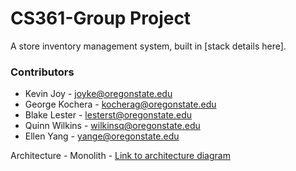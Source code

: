 # CS361-Group Project

A store inventory management system, built in [stack details here].

### Contributors
* Kevin Joy - joyke@oregonstate.edu
* George Kochera - kocherag@oregonstate.edu
* Blake Lester - lesterst@oregonstate.edu
* Quinn Wilkins - wilkinsq@oregonstate.edu
* Ellen Yang - yange@oregonstate.edu

Architecture - Monolith -
[Link to architecture diagram](https://docs.google.com/document/d/1dKOj32B7P3NPHyn_6m9mOWVZUsX-ugdLIiwGXYNk5w4/edit?usp=sharing)
